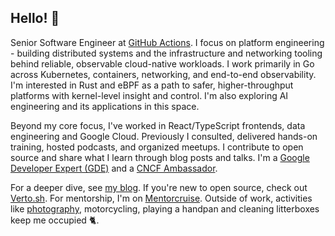 ## Hello! 👋

Senior Software Engineer at [GitHub Actions](https://github.com/features/actions). I focus on platform engineering - building distributed systems and the infrastructure and networking tooling behind reliable, observable cloud-native workloads. I work primarily in Go across Kubernetes, containers, networking, and end-to-end observability. I'm interested in Rust and eBPF as a path to safer, higher-throughput platforms with kernel-level insight and control. I'm also exploring AI engineering and its applications in this space.

Beyond my core focus, I've worked in React/TypeScript frontends, data engineering and Google Cloud. Previously I consulted, delivered hands-on training, hosted podcasts, and organized meetups. I contribute to open source and share what I learn through blog posts and talks. I'm a [Google Developer Expert (GDE)](https://g.dev/lucacavallin) and a [CNCF Ambassador](https://www.credly.com/badges/61b3062f-ded7-425f-8363-e11c13a601de/public_url).

For a deeper dive, see [my blog](https://lucavall.in). If you're new to open source, check out [Verto.sh](https://verto.sh). For mentorship, I'm on [Mentorcruise](https://mentorcruise.com/mentor/lucacavallin/). Outside of work, activities like [photography](https://lucavall.in/photography), motorcycling, playing a handpan and cleaning litterboxes keep me occupied 🐈.
